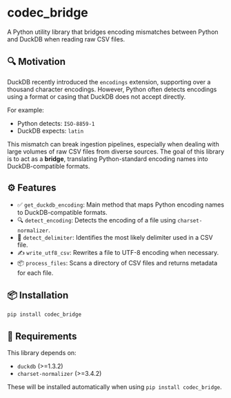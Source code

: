 # codec_bridge

A Python utility library that bridges encoding mismatches between Python and DuckDB when reading raw CSV files.

## 🔍 Motivation

DuckDB recently introduced the `encodings` extension, supporting over a thousand character encodings. However, Python often detects encodings using a format or casing that DuckDB does not accept directly. 

For example:
- Python detects: `ISO-8859-1`
- DuckDB expects: `latin`

This mismatch can break ingestion pipelines, especially when dealing with large volumes of raw CSV files from diverse sources. The goal of this library is to act as a **bridge**, translating Python-standard encoding names into DuckDB-compatible formats.

## ⚙️ Features

- ✅ `get_duckdb_encoding`: Main method that maps Python encoding names to DuckDB-compatible formats.
- 🔍 `detect_encoding`: Detects the encoding of a file using `charset-normalizer`.
- 📌 `detect_delimiter`: Identifies the most likely delimiter used in a CSV file.
- ✍️ `write_utf8_csv`: Rewrites a file to UTF-8 encoding when necessary.
- 📦 `process_files`: Scans a directory of CSV files and returns metadata for each file.

## 📦 Installation

```bash
pip install codec_bridge
```

## 🔧 Requirements

This library depends on:

- `duckdb` (>=1.3.2)
- `charset-normalizer` (>=3.4.2)

These will be installed automatically when using `pip install codec_bridge`.
